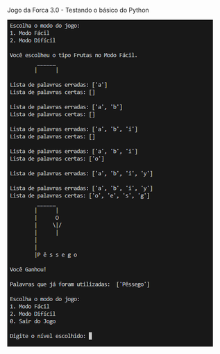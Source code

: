 Jogo da Forca 3.0 - Testando o básico do Python

![Imagem do Jogo Executado](./assets/jogodaforca.png)